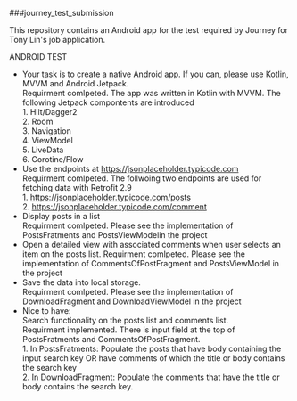 ###journey_test_submission

This repository contains an Android app for the test required by Journey for Tony Lin's job application. 

ANDROID TEST
- Your task is to create a native Android app. If you can, please use Kotlin, MVVM and Android Jetpack.</br>
		Requirment comlpeted.  The app was written in Kotlin with MVVM. The following Jetpack compontents are introduced</br>
		1. Hilt/Dagger2 </br>
		2. Room</br>
		3. Navigation</br>
		4. ViewModel</br>
		5. LiveData</br>
		6. Corotine/Flow</br>
- Use the endpoints at https://jsonplaceholder.typicode.com </br>
		Requirment comlpeted. The follwoing two endpoints are used for fetching data with Retrofit 2.9</br>
		 1. https://jsonplaceholder.typicode.com/posts</br>
		 2. https://jsonplaceholder.typicode.com/comment</br>
- Display posts in a list</br>
		Requirment comlpeted. Please see the implementation of  PostsFratments and PostsViewModelin the project</br>
- Open a detailed view with associated comments when user selects an item on the posts list.
		Requirment comlpeted. Please see the implementation of  CommentsOfPostFragment and PostsViewModel in the project</br>
- Save the data into local storage.</br>
		Requirment comlpeted. Please see the implementation of  DownloadFragment and DownloadViewModel in the project</br>
- Nice to have:</br>
Search functionality on the posts list and comments list. </br>
		Requirment implemented.  There is input field at the top of PostsFratments and CommentsOfPostFragment.</br>
		1. In PostsFratments:  Populate the posts that have body containing the input search key OR have comments of which the title or body contains the search key</br>
		2. In DownloadFragment: Populate the comments that have the title or body contains the search key.</br>
